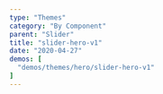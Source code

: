 ```yaml
---
type: "Themes"
category: "By Component"
parent: "Slider"
title: "slider-hero-v1"
date: "2020-04-27"
demos: [
  "demos/themes/hero/slider-hero-v1"
]
---
```

